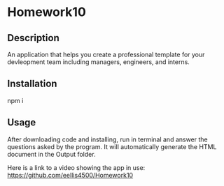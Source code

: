 # Homework10

## Description

An application that helps you create a professional template for your devleopment team including managers, engineers, and interns.

## Installation

npm i

## Usage

After downloading code and installing, run in terminal and answer the questions asked by the program. It will automatically generate the HTML document in the Output folder.

Here is a link to a video showing the app in use:
https://github.com/eellis4500/Homework10
